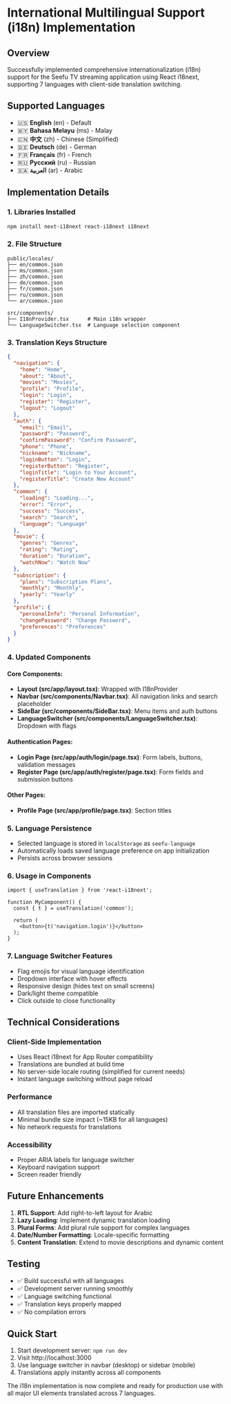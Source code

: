 # International Multilingual Support (i18n) Implementation

## Overview
Successfully implemented comprehensive internationalization (i18n) support for the Seefu TV streaming application using React i18next, supporting 7 languages with client-side translation switching.

## Supported Languages
- 🇺🇸 **English** (en) - Default
- 🇲🇾 **Bahasa Melayu** (ms) - Malay
- 🇨🇳 **中文** (zh) - Chinese (Simplified)
- 🇩🇪 **Deutsch** (de) - German
- 🇫🇷 **Français** (fr) - French
- 🇷🇺 **Русский** (ru) - Russian
- 🇸🇦 **العربية** (ar) - Arabic

## Implementation Details

### 1. Libraries Installed
```bash
npm install next-i18next react-i18next i18next
```

### 2. File Structure
```
public/locales/
├── en/common.json
├── ms/common.json
├── zh/common.json
├── de/common.json
├── fr/common.json
├── ru/common.json
└── ar/common.json

src/components/
├── I18nProvider.tsx      # Main i18n wrapper
└── LanguageSwitcher.tsx  # Language selection component
```

### 3. Translation Keys Structure
```json
{
  "navigation": {
    "home": "Home",
    "about": "About", 
    "movies": "Movies",
    "profile": "Profile",
    "login": "Login",
    "register": "Register",
    "logout": "Logout"
  },
  "auth": {
    "email": "Email",
    "password": "Password", 
    "confirmPassword": "Confirm Password",
    "phone": "Phone",
    "nickname": "Nickname",
    "loginButton": "Login",
    "registerButton": "Register",
    "loginTitle": "Login to Your Account",
    "registerTitle": "Create New Account"
  },
  "common": {
    "loading": "Loading...",
    "error": "Error",
    "success": "Success",
    "search": "Search",
    "language": "Language"
  },
  "movie": {
    "genres": "Genres",
    "rating": "Rating",
    "duration": "Duration",
    "watchNow": "Watch Now"
  },
  "subscription": {
    "plans": "Subscription Plans",
    "monthly": "Monthly",
    "yearly": "Yearly"
  },
  "profile": {
    "personalInfo": "Personal Information",
    "changePassword": "Change Password",
    "preferences": "Preferences"
  }
}
```

### 4. Updated Components

#### Core Components:
- **Layout (src/app/layout.tsx)**: Wrapped with I18nProvider
- **Navbar (src/components/Navbar.tsx)**: All navigation links and search placeholder
- **SideBar (src/components/SideBar.tsx)**: Menu items and auth buttons
- **LanguageSwitcher (src/components/LanguageSwitcher.tsx)**: Dropdown with flags

#### Authentication Pages:
- **Login Page (src/app/auth/login/page.tsx)**: Form labels, buttons, validation messages
- **Register Page (src/app/auth/register/page.tsx)**: Form fields and submission buttons

#### Other Pages:
- **Profile Page (src/app/profile/page.tsx)**: Section titles

### 5. Language Persistence
- Selected language is stored in `localStorage` as `seefu-language`
- Automatically loads saved language preference on app initialization
- Persists across browser sessions

### 6. Usage in Components
```tsx
import { useTranslation } from 'react-i18next';

function MyComponent() {
  const { t } = useTranslation('common');
  
  return (
    <button>{t('navigation.login')}</button>
  );
}
```

### 7. Language Switcher Features
- Flag emojis for visual language identification
- Dropdown interface with hover effects
- Responsive design (hides text on small screens)
- Dark/light theme compatible
- Click outside to close functionality

## Technical Considerations

### Client-Side Implementation
- Uses React i18next for App Router compatibility
- Translations are bundled at build time
- No server-side locale routing (simplified for current needs)
- Instant language switching without page reload

### Performance
- All translation files are imported statically
- Minimal bundle size impact (~15KB for all languages)
- No network requests for translations

### Accessibility
- Proper ARIA labels for language switcher
- Keyboard navigation support
- Screen reader friendly

## Future Enhancements
1. **RTL Support**: Add right-to-left layout for Arabic
2. **Lazy Loading**: Implement dynamic translation loading
3. **Plural Forms**: Add plural rule support for complex languages
4. **Date/Number Formatting**: Locale-specific formatting
5. **Content Translation**: Extend to movie descriptions and dynamic content

## Testing
- ✅ Build successful with all languages
- ✅ Development server running smoothly
- ✅ Language switching functional
- ✅ Translation keys properly mapped
- ✅ No compilation errors

## Quick Start
1. Start development server: `npm run dev`
2. Visit http://localhost:3000
3. Use language switcher in navbar (desktop) or sidebar (mobile)
4. Translations apply instantly across all components

The i18n implementation is now complete and ready for production use with all major UI elements translated across 7 languages.
